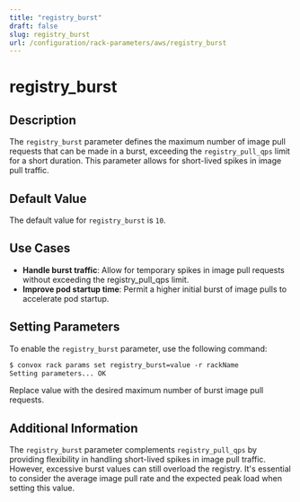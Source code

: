 ```yaml
---
title: "registry_burst"
draft: false
slug: registry_burst
url: /configuration/rack-parameters/aws/registry_burst
---
```


# registry_burst

## Description
The `registry_burst` parameter defines the maximum number of image pull requests that can be made in a burst, exceeding the `registry_pull_qps` limit for a short duration. This parameter allows for short-lived spikes in image pull traffic.

## Default Value
The default value for `registry_burst` is `10`.

## Use Cases
- **Handle burst traffic**: Allow for temporary spikes in image pull requests without exceeding the registry_pull_qps limit.
- **Improve pod startup time**: Permit a higher initial burst of image pulls to accelerate pod startup.

## Setting Parameters
To enable the `registry_burst` parameter, use the following command:
```html
$ convox rack params set registry_burst=value -r rackName
Setting parameters... OK
```

Replace value with the desired maximum number of burst image pull requests.

## Additional Information
The `registry_burst` parameter complements `registry_pull_qps` by providing flexibility in handling short-lived spikes in image pull traffic. However, excessive burst values can still overload the registry. It's essential to consider the average image pull rate and the expected peak load when setting this value.


